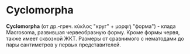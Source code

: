 # Cyclomorpha

**Cyclomorpha** (от др.-греч. κύκλος "круг" + μορφή "форма") - клада Macrosoma, развившая червеобразную форму. Кроме формы червя, также имеет сквозной ЖКТ. Размеры от сравнимого с нематодами до пары сантиметров у первых представителей.